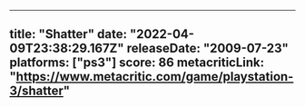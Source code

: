 
---
title: "Shatter"
date: "2022-04-09T23:38:29.167Z"
releaseDate: "2009-07-23"
platforms: ["ps3"]
score: 86
metacriticLink: "https://www.metacritic.com/game/playstation-3/shatter"
---
